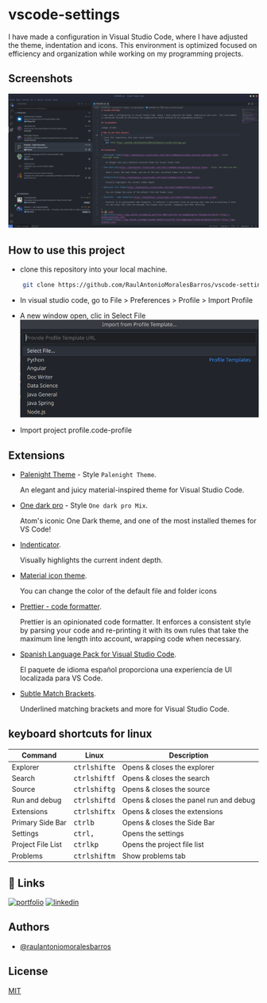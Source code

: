 # vscode-settings

I have made a configuration in Visual Studio Code, where I have adjusted the theme, indentation and icons. This environment is optimized focused on efficiency and organization while working on my programming projects.

## Screenshots

![plot](./img/vscode.png)

## How to use this project

- clone this repository into your local machine.

```bash
    git clone https://github.com/RaulAntonioMoralesBarros/vscode-settings.git
```

- In visual studio code, go to File > Preferences > Profile > Import Profile

- A new window open, clic in Select File
  ![plot](./img/import-profile.png)

- Import project profile.code-profile

## Extensions

- [Palenight Theme](https://marketplace.visualstudio.com/items?itemName=whizkydee.material-palenight-theme) - Style `Palenight Theme`.

  An elegant and juicy material-inspired theme for Visual Studio Code.

- [One dark pro](https://marketplace.visualstudio.com/items?itemName=zhuangtongfa.Material-theme) - Style `One dark pro Mix`.

  Atom's iconic One Dark theme, and one of the most installed themes for VS Code!

- [Indenticator](https://marketplace.visualstudio.com/items?itemName=SirTori.indenticator).

  Visually highlights the current indent depth.

- [Material icon theme](https://marketplace.visualstudio.com/items?itemName=PKief.material-icon-theme).

  You can change the color of the default file and folder icons

- [Prettier - code formatter](https://marketplace.visualstudio.com/items?itemName=esbenp.prettier-vscode).

  Prettier is an opinionated code formatter. It enforces a consistent style by parsing your code and re-printing it with its own rules that take the maximum line length into account, wrapping code when necessary.

- [Spanish Language Pack for Visual Studio Code](https://marketplace.visualstudio.com/items?itemName=MS-CEINTL.vscode-language-pack-es).

  El paquete de idioma español proporciona una experiencia de UI localizada para VS Code.

- [Subtle Match Brackets](https://marketplace.visualstudio.com/items?itemName=rafamel.subtle-brackets).

  Underlined matching brackets and more for Visual Studio Code.

## keyboard shortcuts for linux

| Command           | Linux                                       | Description                            |
| ----------------- | ------------------------------------------- | -------------------------------------- |
| Explorer          | <kbd>ctrl</kbd><kbd>shift</kbd><kbd>e</kbd> | Opens & closes the explorer            |
| Search            | <kbd>ctrl</kbd><kbd>shift</kbd><kbd>f</kbd> | Opens & closes the search              |
| Source            | <kbd>ctrl</kbd><kbd>shift</kbd><kbd>g</kbd> | Opens & closes the source              |
| Run and debug     | <kbd>ctrl</kbd><kbd>shift</kbd><kbd>d</kbd> | Opens & closes the panel run and debug |
| Extensions        | <kbd>ctrl</kbd><kbd>shift</kbd><kbd>x</kbd> | Opens & closes the extensions          |
| Primary Side Bar  | <kbd>ctrl</kbd><kbd>b</kbd>                 | Opens & closes the Side Bar            |
| Settings          | <kbd>ctrl</kbd><kbd>,</kbd>                 | Opens the settings                     |
| Project File List | <kbd>ctrl</kbd><kbd>k</kbd><kbd>p</kbd>     | Opens the project file list            |
| Problems          | <kbd>ctrl</kbd><kbd>shift</kbd><kbd>m</kbd> | Show problems tab                      |

## 🔗 Links

[![portfolio](https://img.shields.io/badge/my_portfolio-000?style=for-the-badge&logo=ko-fi&logoColor=white)]()
[![linkedin](https://img.shields.io/badge/linkedin-0A66C2?style=for-the-badge&logo=linkedin&logoColor=white)](https://www.linkedin.com/in/ra%C3%BAl-antonio-morales-barros-7b22b6179/)

## Authors

- [@raulantoniomoralesbarros](https://github.com/RaulAntonioMoralesBarros)

## License

[MIT](https://choosealicense.com/licenses/mit/)
